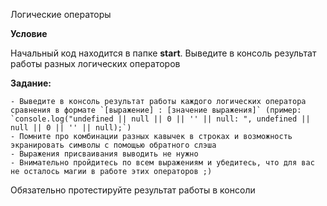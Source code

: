 Логические операторы

**Условие**

Начальный код находится в папке **start**. Выведите в консоль результат работы разных логических операторов

**Задание:**

    - Выведите в консоль результат работы каждого логических оператора сравнения в формате `[выражение] : [значение выражения]` (пример: `console.log("undefined || null || 0 || '' || null: ", undefined || null || 0 || '' || null);`)
    - Помните про комбинации разных кавычек в строках и возможность экранировать символы с помощью обратного слэша
    - Выражения присваивания выводить не нужно
    - Внимательно пройдитесь по всем выражениям и убедитесь, что для вас не осталось магии в работе этих операторов ;)

Обязательно протестируйте результат работы в консоли
